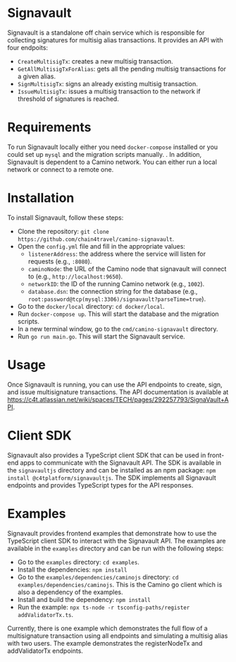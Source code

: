 # Signavault
Signavault is a standalone off chain service which is responsible for collecting signatures for multisig alias transactions. It provides an API with four endpoits:

 - `CreateMultisigTx`: creates a new multisig transaction.
 - `GetAllMultisigTxForAlias`: gets all the pending multisig transactions for a given alias.
 - `SignMultisigTx`: signs an already existing multisig transaction.
 - `IssueMultisigTx`: issues a multisig transaction to the network if threshold of signatures is reached.

# Requirements
To run Signavault locally either you need `docker-compose` installed or you could set up `mysql` and the migration scripts manually. .
In addition, Signavault is dependent to a Camino network. You can either run a local network or connect to a remote one.

# Installation
To install Signavault, follow these steps:

- Clone the repository: `git clone https://github.com/chain4travel/camino-signavault`.
- Open the `config.yml` file and fill in the appropriate values:
  - `listenerAddress`: the address where the service will listen for requests (e.g., `:8080`).
  - `caminoNode`: the URL of the Camino node that signavault will connect to (e.g., `http://localhost:9650`).
  - `networkID`: the ID of the running Camino network (e.g., `1002`).
  - `database.dsn`: the connection string for the database (e.g., `root:password@tcp(mysql:3306)/signavault?parseTime=true`).
- Go to the `docker/local` directory: `cd docker/local`.
- Run `docker-compose up`. This will start the database and the migration scripts.
- In a new terminal window, go to the `cmd/camino-signavault` directory.
- Run `go run main.go`. This will start the Signavault service.

# Usage
Once Signavault is running, you can use the API endpoints to create, sign, and issue multisignature transactions. The API documentation is available at https://c4t.atlassian.net/wiki/spaces/TECH/pages/292257793/SignaVault+API.

# Client SDK
Signavault also provides a TypeScript client SDK that can be used in front-end apps to communicate with the Signavault API. The SDK is available in the `signavaultjs` directory and can be installed as an npm package:
`npm install @c4tplatform/signavaultjs`. The SDK implements all Signavault endpoints and provides TypeScript types for the API responses.

# Examples 
Signavault provides frontend examples that demonstrate how to use the TypeScript client SDK to interact with the Signavault API. The examples are available in the `examples` directory and can be run with the following steps:
- Go to the `examples` directory: `cd examples`.
- Install the dependencies: `npm install`
- Go to the `examples/dependencies/caminojs` directory: `cd examples/dependencies/caminojs`. This is the Camino go client which is also a dependency of the examples.
- Install and build the dependency: `npm install`
- Run the example: `npx ts-node -r tsconfig-paths/register addValidatorTx.ts`.

Currently, there is one example which demonstrates the full flow of a multisignature transaction using all endpoints and simulating a multisig alias with two users. The example demonstrates the registerNodeTx and addValidatorTx endpoints.
